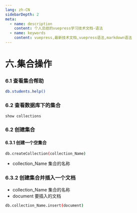 ```yaml
---
lang: zh-CN
sidebarDepth: 2
meta:
  - name: description
    content: 个人总结的vuepress学习技术文档-语法
  - name: keywords
    content: vuepress,最新技术文档,vuepress语法,markdown语法
---
```


# 六.集合操作

### 6.1 查看集合帮助

```sh
db.students.help()
```

### 6.2 查看数据库下的集合

```sh
show collections
```

### 6.2 创建集合

#### 6.3.1 创建一个空集合

```sh
db.createCollection(collection_Name)
```

- collection_Name 集合的名称

### 6.3.2 创建集合并插入一个文档

- collection_Name 集合的名称
- document 要插入的文档

```sh
db.collection_Name.insert(document)
```
